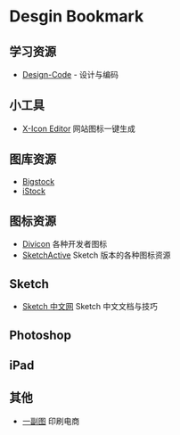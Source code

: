 # Desgin Bookmark

## 学习资源
* [Design-Code][1] - 设计与编码

## 小工具
* [X-Icon Editor][2] 网站图标一键生成

## 图库资源
* [Bigstock][3]
* [iStock][4]

## 图标资源
* [Divicon][5] 各种开发者图标
* [SketchActive][6] Sketch 版本的各种图标资源　

## Sketch
* [Sketch 中文网][7] Sketch 中文文档与技巧

## Photoshop

## iPad

## 其他
* [一副图][8] 印刷电商

[1]:	http://designcode.io
[2]:	http://xiconeditor.com
[3]:	http://www.bigstockphoto.com/zh/
[4]:	http://www.istockphoto.com
[5]:	http://vorillaz.github.io/devicons/?utm_source=next.36kr.com#/main
[6]:	http://www.aegeank.com/sketchactive/
[7]:	http://sketchcn.com
[8]:	http://www.yifutu.com